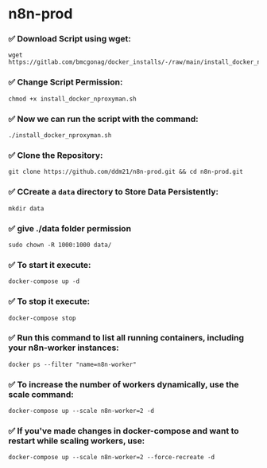 # n8n-prod

### ✅ Download Script using wget:
```
wget https://gitlab.com/bmcgonag/docker_installs/-/raw/main/install_docker_nproxyman.sh
```
### ✅ Change Script Permission:
```
chmod +x install_docker_nproxyman.sh
```
### ✅ Now we can run the script with the command:
```
./install_docker_nproxyman.sh
```

### ✅ Clone the Repository:
```
git clone https://github.com/ddm21/n8n-prod.git && cd n8n-prod.git
```

### ✅ CCreate a `data` directory to Store Data Persistently:
```
mkdir data
```

### ✅ give ./data folder permission
```
sudo chown -R 1000:1000 data/
```

### ✅ To start it execute:
```
docker-compose up -d
```

### ✅ To stop it execute:
```
docker-compose stop
```

### ✅ Run this command to list all running containers, including your n8n-worker instances:
```
docker ps --filter "name=n8n-worker"
```

### ✅ To increase the number of workers dynamically, use the scale command:
```
docker-compose up --scale n8n-worker=2 -d
```

### ✅ If you've made changes in docker-compose and want to restart while scaling workers, use:
```
docker-compose up --scale n8n-worker=2 --force-recreate -d
```

